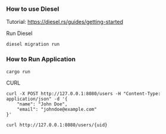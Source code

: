 ### How to use Diesel

Tutorial: https://diesel.rs/guides/getting-started

Run Diesel
```
diesel migration run
```

### How to Run Application
```
cargo run
```


CURL
```
curl -X POST http://127.0.0.1:8080/users -H "Content-Type: application/json" -d '{
    "name": "John Doe",
    "email": "johndoe@example.com"
}'

curl http://127.0.0.1:8080/users/{uid}
```